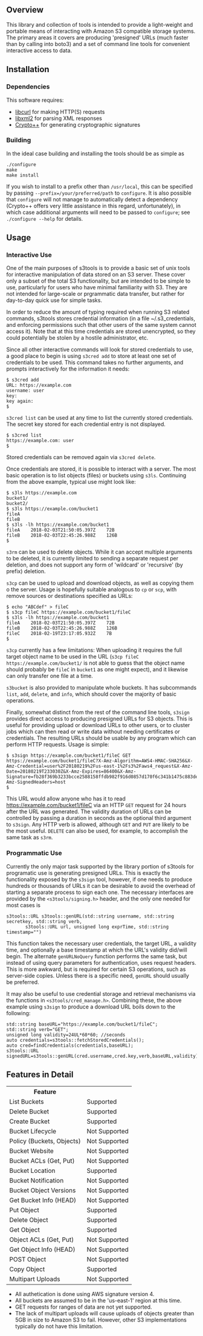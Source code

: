 Overview
--------

This library and collection of tools is intended to provide a light-weight and portable means of interacting with Amazon S3 compatible storage systems. The primary areas it covers are producing 'presigned' URLs (much faster than by calling into boto3) and a set of command line tools for convenient interactive access to data. 

Installation
------------

### Dependencies

This software requires:

- [libcurl](https://curl.haxx.se/libcurl/) for making HTTP(S) requests
- [libxml2](http://www.xmlsoft.org) for parsing XML responses
- [Crypto++](https://cryptopp.com) for generating cryptographic signatures

### Building

In the ideal case building and installing the tools should be as simple as

	./configure
	make
	make install

If you wish to install to a prefix other than `/usr/local`, this can be specified by passing `--prefix=/your/preferred/path` to `configure`. It is also possible that `configure` will not manage to automatically detect a dependency (Crypto++ offers very little assistance in this regard, unfortunately), in which case additional arguments will need to be passed to `configure`; see `./configure --help` for details. 

Usage
-----

### Interactive Use

One of the main purposes of s3tools is to provide a basic set of unix tools for interactive manipulation of data stored on an S3 server. These cover only a subset of the total S3 functionality, but are intended to be simple to use, particularly for users who have minimal familiarity with S3. They are not intended for large-scale or prgrammatic data transfer, but rather for day-to-day quick use for simple tasks. 

In order to reduce the amount of typing required when running S3 related commands, s3tools stores credential information (in a file ~/.s3_credentials, and enforcing permissions such that other users of the same system cannot access it). Note that at this time credentials are stored unencrypted, so they could potentially be stolen by a hostile administrator, etc. 

Since all other interactive commands will look for stored credentials to use, a good place to begin is using `s3cred add` to store at least one set of credentials to be used. This command takes no further arguments, and prompts interactively for the information it needs:

	$ s3cred add
	URL: https://example.com
	username: user
	key: 
	key again: 
	$ 

`s3cred list` can be used at any time to list the currently stored credentials. The secret key stored for each credential entry is not displayed. 

	$ s3cred list
	https://example.com: user
	$ 

Stored credentials can be removed again via `s3cred delete`. 

Once credentials are stored, it is possible to interact with a server. The most basic operation is to list objects (files) or buckets using `s3ls`. Continuing from the above example, typical use might look like:

	$ s3ls https://example.com
	bucket1/
	bucket2/
	$ s3ls https://example.com/bucket1
	fileA
	fileB
	$ s3ls -lh https://example.com/bucket1
	fileA	 2018-02-03T21:50:05.397Z	 72B
	fileB	 2018-02-03T22:45:26.988Z	 126B
	$ 

`s3rm` can be used to delete objects. While it can accept multiple arguments to be deleted, it is currently limited to sending a separate request per deletion, and does not support any form of 'wildcard' or 'recursive' (by prefix) deletion. 

`s3cp` can be used to upload and download objects, as well as copying them o the server. Usage is hopefully suitable analogous to `cp` or `scp`, with remove sources or destinations specified as URLs:

	$ echo "ABCdef" > fileC
	$ s3cp fileC https://example.com/bucket1/fileC
	$ s3ls -lh https://example.com/bucket1
	fileA	 2018-02-03T21:50:05.397Z	 72B
	fileB	 2018-02-03T22:45:26.988Z	 126B
	fileC	 2018-02-19T23:17:05.932Z	 7B
	$ 

`s3cp` currently has a few limitations: When uploading it requires the full target object name to be used in the URL (`s3cp fileC https://example.com/bucket1/` is not able to guess that the object name should probably be `fileC` in `bucket1` as one might expect), and it likewise can only transfer one file at a time. 

`s3bucket` is also provided to manipulate whole buckets. It has subcommands `list`, `add`, `delete`, and `info`, which should cover the majority of basic operations. 

Finally, somewhat distinct from the rest of the command line tools, `s3sign` provides direct access to producing presigned URLs for S3 objects. This is useful for providing upload or download URLs to other users, or to cluster jobs which can then read or write data without needing certificates or credentials. The resulting URLs should be usable by any program which can perform HTTP requests. Usage is simple:

	$ s3sign https://example.com/bucket1/fileC GET
	https://example.com/bucket1/fileC?X-Amz-Algorithm=AWS4-HMAC-SHA256&X-Amz-Credential=user%2F20180219%2Fus-east-1%2Fs3%2Faws4_request&X-Amz-Date=20180219T233030Z&X-Amz-Expires=86400&X-Amz-Signature=fb28f369b3233bcce2588158ffdb982f916d0857d170f6c341b1475c883de57b&X-Amz-SignedHeaders=host
	$ 

This URL would allow anyone who has it to read https://example.com/bucket1/fileC via an HTTP `GET` request for 24 hours after the URL was generated. The validity duration of URLs can be controlled by passing a duration in seconds as the optional third argument to `s3sign`. Any HTTP verb is allowed, although `GET` and `PUT` are likely to be the most useful. `DELETE` can also be used, for example, to accomplish the same task as `s3rm`. 

### Programmatic Use

Currently the only major task supported by the library portion of s3tools for programatic use is generating presigned URLs. This is exactly the functionality exposed by the `s3sign` tool, however, if one needs to produce hundreds or thousands of URLs it can be desirable to avoid the overhead of starting a separate process to sign each one. The necessary interfaces are provided by the `<s3tools/signing.h>` header, and the only one needed for most cases is 

	s3tools::URL s3tools::genURL(std::string username, std::string secretkey, std::string verb,
           s3tools::URL url, unsigned long exprTime, std::string timestamp="")

This function takes the necessary user credentials, the target URL, a validity time, and optionally a base timestamp at which the URL's validity did/will begin. The alternate `genURLNoQuery` function performs the same task, but instead of using query parameters for authentication, uses request headers. This is more awkward, but is required for certain S3 operations, such as server-side copies. Unless there is a specific need, `genURL` should usually be preferred. 

It may also be useful to use credential storage and retrieval mechanisms via the functions in `<s3tools/cred_manage.h>`. Combining these, the above example using `s3sign` to produce a download URL boils down to the following:

	std::string baseURL="https://example.com/bucket1/fileC";
	std::string verb="GET";
	unsigned long validity=24UL*60*60; //seconds
	auto credentials=s3tools::fetchStoredCredentials();
	auto cred=findCredentials(credentials,baseURL);
	s3tools::URL signedURL=s3tools::genURL(cred.username,cred.key,verb,baseURL,validity);

Features in Detail
------------------

<table>
<tr><th>Feature</th>	<th></th><tr>
<tr><td>List Buckets</td>		<td>Supported</td></tr>
<tr><td>Delete Bucket</td>		<td>Supported</td></tr>
<tr><td>Create Bucket</td>		<td>Supported</td></tr>
<tr><td>Bucket Lifecycle</td>		<td>Not Supported</td></tr>
<tr><td>Policy (Buckets, Objects)</td>	<td>Not Supported</td></tr>
<tr><td>Bucket Website</td>		<td>Not Supported</td></tr>
<tr><td>Bucket ACLs (Get, Put)</td>	<td>Not Supported</td></tr>
<tr><td>Bucket Location</td>		<td>Supported</td></tr>
<tr><td>Bucket Notification</td>	<td>Not Supported</td></tr>
<tr><td>Bucket Object Versions</td>	<td>Not Supported</td></tr>
<tr><td>Get Bucket Info (HEAD)</td>	<td>Not Supported</td></tr>
<tr><td>Put Object</td>			<td>Supported</td></tr>
<tr><td>Delete Object</td>		<td>Supported</td></tr>
<tr><td>Get Object</td>			<td>Supported</td></tr>
<tr><td>Object ACLs (Get, Put)</td>	<td>Not Supported</td></tr>
<tr><td>Get Object Info (HEAD)</td>	<td>Not Supported</td></tr>
<tr><td>POST Object</td>		<td>Not Supported</td></tr>
<tr><td>Copy Object</td>		<td>Supported</td></tr>
<tr><td>Multipart Uploads</td>		<td>Not Supported</td></tr>
</table>

- All authetication is done using AWS signature version 4. 
- All buckets are assumed to be in the 'us-east-1' region at this time. 
- GET requests for ranges of data are not yet supported. 
- The lack of multipart uploads will cause uploads of objects greater than 5GB in size to Amazon S3 to fail. However, other S3 implementations typically do not have this limitation. 

